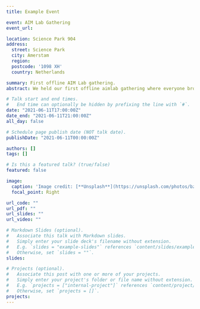 ```yaml
---
title: Example Event

event: AIM Lab Gathering
event_url: 

location: Science Park 904
address:
  street: Science Park
  city: Amerstam
  region: 
  postcode: '1098 XH'
  country: Netherlands

summary: First offline AIM Lab gathering.
abstract: We held our first offline aimlab gathering where everyone brought different snacks/food and some drink from their respective countries.   We also played some (card) games.

# Talk start and end times.
#   End time can optionally be hidden by prefixing the line with `#`.
date: "2021-06-11T17:00:00Z"
date_end: "2021-06-11T21:00:00Z"
all_day: false

# Schedule page publish date (NOT talk date).
publishDate: "2021-06-11T00:00:00Z"

authors: []
tags: []

# Is this a featured talk? (true/false)
featured: false

image:
  caption: 'Image credit: [**Unsplash**](https://unsplash.com/photos/bzdhc5b3Bxs)'
  focal_point: Right

url_code: ""
url_pdf: ""
url_slides: ""
url_video: ""

# Markdown Slides (optional).
#   Associate this talk with Markdown slides.
#   Simply enter your slide deck's filename without extension.
#   E.g. `slides = "example-slides"` references `content/slides/example-slides.md`.
#   Otherwise, set `slides = ""`.
slides:

# Projects (optional).
#   Associate this post with one or more of your projects.
#   Simply enter your project's folder or file name without extension.
#   E.g. `projects = ["internal-project"]` references `content/project/deep-learning/index.md`.
#   Otherwise, set `projects = []`.
projects:
---
```



